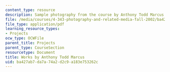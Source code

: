 ```yaml
---
content_type: resource
description: Sample photography from the course by Anthony Todd Marcus.
file: /media/courses/4-343-photography-and-related-media-fall-2002/ba427ab7da7a74a2d2c9a183e753262c_atm.pdf
file_type: application/pdf
learning_resource_types:
- Projects
ocw_type: OCWFile
parent_title: Projects
parent_type: CourseSection
resourcetype: Document
title: Works by Anthony Todd Marcus
uid: ba427ab7-da7a-74a2-d2c9-a183e753262c
---
```


